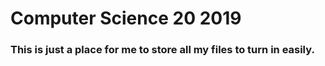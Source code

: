 # Computer Science 20 2019

### This is just a place for me to store all my files to turn in easily.
